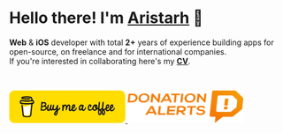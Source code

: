 # Hello there! I'm [Aristarh](https://chebupa.github.io) 👋
<b>Web</b> & <b>iOS</b> developer with total <b>2+</b> years of experience building apps for open-source, on freelance and for international companies.
<br>
If you're interested in collaborating here's my <b>[CV](https://google.com)</b>.

&thinsp;

<a href="https://www.buymeacoffee.com/chebupa" target="_blank" rel="noreferrer">
  <img src="assets/images/donation/bmc-button.svg" alt="Buy me a coffee" width="210" height="59">
</a>

<a href="https://www.donationalerts.com/r/chebupa" target="_blank" rel="noreferrer">
  <img src="assets/images/donation/DA_Logo_Color.svg" alt="Donation alerts" width="210" height="59">
</a>

